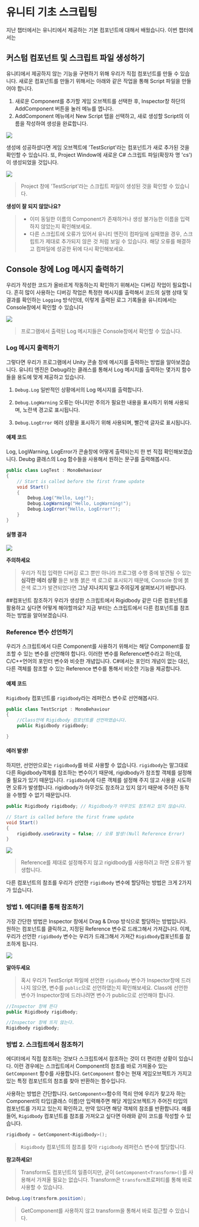 # 유니티 기초 스크립팅

지난 챕터에서는 유니티에서 제공하는 기본 컴포넌트에 대해서 배웠습니다. 이번 챕터에서는


## 커스텀 컴포넌트 및 스크립트 파일 생성하기

유니티에서 제공하지 않는 기능을 구현하기 위해 우리가 직접 컴포넌트를 만들 수 있습니다. 새로운 컴포넌트를 만들기 위해서는 아래와 같은 작업을 통해 Script 파일을 만들어야 합니다.

1. 새로운 Component를 추가할 게임 오브젝트를 선택한 후, Inspector창 하단의 AddComponent 버튼을 눌러 메뉴를 엽니다.
2. AddComponent 메뉴에서 New Script 탭을 선택하고, 새로 생성할 Script의 이름을 작성하여 생성을 완료합니다.

![](images/script_create.gif)


생성에 성공하셨다면 게임 오브젝트에 'TestScript'라는 컴포넌트가 새로 추가된 것을 확인할 수 있습니다. 또, Project Window에 새로운 C# 스크립트 파일(확장자 명 'cs')이 생성되었을 것입니다.

![](images/script_csfile.png)

> Project 창에 'TestScript'라는 스크립트 파일이 생성된 것을 확인할 수 있습니다.

__생성이 잘 되지 않았나요?__
> * 이미 동일한 이름의 Component가 존재하거나 생성 불가능한 이름을 입력하지 않았는지 확인해보세요.
> * 다른 스크립트에 오류가 있어서 유니티 엔진이 컴파일에 실패했을 경우, 스크립트가 제대로 추가되지 않은 것 처럼 보일 수 있습니다. 해당 오류를 해결하고 컴파일에 성공한 뒤에 다시 확인해보세요.




## Console 창에 Log 메시지 출력하기
우리가 작성한 코드가 올바르게 작동하는지 확인하기 위해서는 디버깅 작업이 필요합니다. 흔히 많이 사용하는 디버깅 작업은 특정한 메시지를 출력해서 코드의 실행 상태 및 결과를 확인하는 `Logging` 방식인데, 이렇게 출력된 로그 기록들을 유니티에서는 Console창에서 확인할 수 있습니다

![](images/ConsoleWindow.png)

>프로그램에서 출력된 Log 메시지들은 Console창에서 확인할 수 있습니다.


### Log 메시지 출력하기
그렇다면 우리가 프로그램에서 Unity 콘솔 창에 메시지를 출력하는 방법을 알아보겠습니다. 유니티 엔진은 Debug라는 클래스를 통해서 Log 메시지를 출력하는 몇가지 함수들을 용도에 맞게 제공하고 있습니다.

1. `Debug.Log`
일반적인 상황에서의 Log 메시지를 출력합니다.

2. `Debug.LogWarning`
오류는 아니지만 주의가 필요한 내용을 표시하기 위해 사용되며, 노란색 경고로 표시됩니다.

3. `Debug.LogError`
에러 상황을 표시하기 위해 사용되며, 빨간색 글자로 표시됩니다.

#### 예제 코드
Log, LogWarning, LogError가 콘솔창에 어떻게 출력되는지 한 번 직접 확인해보겠습니다. Deubg 클래스의 Log 함수들을 사용해서 원하는 문구를 출력해봅시다.

```cs
public class LogTest : MonoBehaviour
{
    // Start is called before the first frame update
    void Start()
    {
        Debug.Log("Hello, Log!");
        Debug.LogWarning("Hello, LogWarning!");
        Debug.LogError("Hello, LogError!");
    }
}
```

#### 실행 결과
![](images/LogResult.png)


**주의하세요**
> 우리가 직접 입력한 디버깅 로그 뿐만 아니라 프로그램 수행 중에 발견될 수 있는 **심각한 에러 상황** 들은 보통 붉은 색 로그로 표시되기 때문에, Console 창에 붉은색 로그가 발견되었다면 **그냥 지나치지 말고 주의깊게 살펴보시기 바랍니다.**


##컴포넌트 참조하기
우리가 생성한 스크립트에서 Rigidbody 같은 다른 컴포넌트를 활용하고 싶다면 어떻게 해야할까요? 지금 부터는 스크립트에서 다른 컴포넌트를 참조하는 방법을 알아보겠습니다.

### Reference 변수 선언하기
우리가 스크립트에서 다른 Component를 사용하기 위해서는 해당 Component를 참조할 수 있는 변수를 선언해야 합니다. 이러한 변수를 Reference변수라고 하는데, C/C++언어의 포인터 변수와 비슷한 개념입니다. C#에서는 포인터 개념이 없는 대신, 다른 객체를 참조할 수 있는 Reference 변수를 통해서 비슷한 기능을 제공합니다.

#### 예제 코드
`Rigidbody` 컴포넌트를 `rigidbody`라는 레퍼런스 변수로 선언해봅시다.
```cs
public class TestScript : MonoBehaviour
{
    //Class안에 Rigidbody 컴포넌트를 선언하였습니다.
    public Rigidbody rigidbody;

}


```

#### 에러 발생!
하지만, 선언만으로는 `rigidbody`를 바로 사용할 수 없습니다. `rigidbody`는 말그대로 다른 Rigidbody객체를 참조하는 변수이기 때문에, rigidbody가 참조할 객체를 설정해줄 필요가 있기 때문입니다. `rigidbody`에 다른 객체를 설정해 주지 않고 사용을 시도하면 오류가 발생합니다. rigidbody가 아무것도 참조하고 있지 않기 때문에 주어진 동작을 수행할 수 없기 때문입니다.


```cs
public Rigidbody rigidbody; // Rigidbody가 아무것도 참조하고 있지 않습니다.

// Start is called before the first frame update
void Start()
{
    rigidbody.useGravity = false; // 오류 발생!(Null Reference Error)
}
```

![](images/NullReferenceError.png)

> Reference를 제대로 설정해주지 않고 rigidbody를 사용하려고 하면 오류가 발생합니다.


다른 컴포넌트의 참조를 우리가 선언한 `rigidbody` 변수에 할당하는 방법은 크게 2가지가 있습니다.

### 방법 1. 에디터를 통해 참조하기
가장 간단한 방법은 Inspector 창에서 Drag & Drop 방식으로 할당하는 방법입니다. 원하는 컴포넌트를 클릭하고, 지정된 Reference 변수로 드래그해서 가져갑니다. 이제, 우리가 선언한 `rigidbody` 변수는 우리가 드래그해서 가져간 `Rigidbody`컴포넌트를 참조하게 됩니다.

![](images/DragDropReference.gif)

__알아두세요__
> 혹시 우리가 TestScript 파일에 선언한 `rigidbody` 변수가 Inspector창에 드러나지 않으면, 변수를 `public`으로 선언하였는지 확인해보세요. Class에 선언한 변수가 Inspector창에 드러나려면 변수가 public으로 선언해야 합니다.

```cs
//Inspector 창에 뜬다
public Rigidbody rigidbody;

//Inspector 창에 뜨지 않는다.
Rigidbody rigidbody;
```


### 방법 2. 스크립트에서 참조하기
에디터에서 직접 참조하는 것보다 스크립트에서 참조하는 것이 더 편리한 상황이 있습니다. 이런 경우에는 스크립트에서 Component의 참조를 바로 가져올수 있는 `GetComponent` 함수를 사용합니다. `GetComponent` 함수는 현재 게임오브젝트가 가지고 있는 특정 컴포넌트의 참조를 찾아 반환하는 함수입니다.

사용하는 방법은 간단합니다. `GetComponent<>`함수의 꺽쇠 안에 우리가 찾고자 하는 Component의 타입(클래스 이름)만 입력해주면 해당 게임오브젝트가 주어진 타입의 컴포넌트를 가지고 있는지 확인하고, 만약 있다면 해당 객체의 참조를 반환합니다. 예를 들어, `Rigidbody` 컴포넌트를 참조를 가져오고 싶다면 아래와 같이 코드를 작성할 수 있습니다.
```cs
rigidbody = GetComponent<Rigidbody>();
```
> `Rigidbody` 컴포넌트의 참조를 찾아 `rigidbody` 레퍼런스 변수에 할당합니다.


**참고하세요!**
> Transform도 컴포넌트의 일종이지만, 굳이 `GetComponent<Transform>()`를 사용해서 가져올 필요는 없습니다. Transform은 `transform`프로퍼티를 통해 바로 사용할 수 있습니다.

```cs
Debug.Log(transform.position);
```
> GetComponent를 사용하지 않고 transform을 통해서 바로 접근할 수 있습니다.
